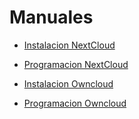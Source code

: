 # Manuales

<!-- [click on this link](#my-multi-word-header) -->


* [Instalacion NextCloud](NextCloud/InstalacionNextCloud.md)
* [Programacion NextCloud](NextCloud/ProgramacionNextCloud)

* [Instalacion Owncloud](Owncloud/Instalacion.md)

* [Programacion Owncloud](Owncloud/Programacion.md)
